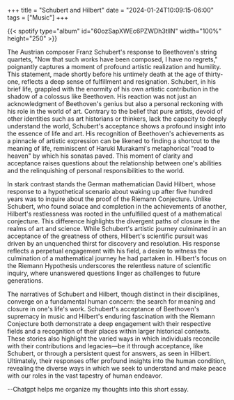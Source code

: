 +++
title = "Schubert and Hilbert"
date = "2024-01-24T10:09:15-06:00"
tags = ["Music"]
+++

{{< spotify type="album" id="60ozSapXWEc6PZWDh3tllN" width="100%" height="250" >}}

The Austrian composer Franz Schubert's response to Beethoven's string quartets, "Now that such works have been composed, I have no regrets," poignantly captures a moment of profound artistic realization and humility. This statement, made shortly before his untimely death at the age of thirty-one, reflects a deep sense of fulfillment and resignation. Schubert, in his brief life, grappled with the enormity of his own artistic contribution in the shadow of a colossus like Beethoven. His reaction was not just an acknowledgment of Beethoven's genius but also a personal reckoning with his role in the world of art. Contrary to the belief that pure artists, devoid of other identities such as art historians or thinkers, lack the capacity to deeply understand the world, Schubert's acceptance shows a profound insight into the essence of life and art. His recognition of Beethoven's achievements as a pinnacle of artistic expression can be likened to finding a shortcut to the meaning of life, reminiscent of Haruki Murakami's metaphorical "road to heaven" by which his sonatas paved. This moment of clarity and acceptance raises questions about the relationship between one's abilities and the relinquishing of personal responsibilities to the world.

In stark contrast stands the German mathematician David Hilbert, whose response to a hypothetical scenario about waking up after five hundred years was to inquire about the proof of the Riemann Conjecture. Unlike Schubert, who found solace and completion in the achievements of another, Hilbert's restlessness was rooted in the unfulfilled quest of a mathematical conjecture. This difference highlights the divergent paths of closure in the realms of art and science. While Schubert's artistic journey culminated in an acceptance of the greatness of others, Hilbert's scientific pursuit was driven by an unquenched thirst for discovery and resolution. His response reflects a perpetual engagement with his field, a desire to witness the culmination of a mathematical journey he had partaken in. Hilbert's focus on the Riemann Hypothesis underscores the relentless nature of scientific inquiry, where unanswered questions linger as challenges to future generations.

The narratives of Schubert and Hilbert, though distinct in their disciplines, converge on a fundamental human concern: the search for meaning and closure in one's life's work. Schubert's acceptance of Beethoven's supremacy in music and Hilbert's enduring fascination with the Riemann Conjecture both demonstrate a deep engagement with their respective fields and a recognition of their places within larger historical contexts. These stories also highlight the varied ways in which individuals reconcile with their contributions and legacies—be it through acceptance, like Schubert, or through a persistent quest for answers, as seen in Hilbert. Ultimately, their responses offer profound insights into the human condition, revealing the diverse ways in which we seek to understand and make peace with our roles in the vast tapestry of human endeavor.

--Chatgpt helps me organize my thoughts into this short essay.